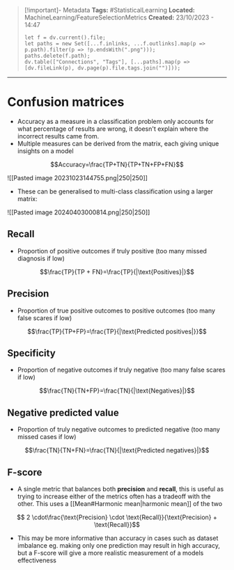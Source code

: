 > [!important]- Metadata
> **Tags:** #StatisticalLearning 
> **Located:** MachineLearning/FeatureSelectionMetrics
> **Created:** 23/10/2023 - 14:47
> ```dataviewjs
> let f = dv.current().file;
> let paths = new Set([...f.inlinks, ...f.outlinks].map(p => p.path).filter(p => !p.endsWith(".png")));
> paths.delete(f.path);
> dv.table(["Connections", "Tags"], [...paths].map(p => [dv.fileLink(p), dv.page(p).file.tags.join("")]));
> ```

___
# Confusion matrices
- Accuracy as a measure in a classification problem only accounts for what percentage of results are wrong, it doesn't explain where the incorrect results came from. 
- Multiple measures can be derived from the matrix, each giving unique insights on a model

$$Accuracy=\frac{TP+TN}{TP+TN+FP+FN}$$

![[Pasted image 20231023144755.png|250|250]]

- These can be generalised to multi-class classification using a larger matrix:

![[Pasted image 20240403000814.png|250|250]]
## Recall
- Proportion of positive outcomes if truly positive (too many missed diagnosis if low)

$$\frac{TP}{TP + FN}=\frac{TP}{|\text{Positives}|}$$

## Precision
- Proportion of true positive outcomes to positive outcomes (too many false scares if low)

$$\frac{TP}{TP+FP}=\frac{TP}{|\text{Predicted positives|}}$$

## Specificity
- Proportion of negative outcomes if truly negative (too many false scares if low)

$$\frac{TN}{TN+FP}=\frac{TN}{|\text{Negatives}|}$$

## Negative predicted value
- Proportion of truly negative outcomes to predicted negative (too many missed cases if low)

$$\frac{TN}{TN+FN}=\frac{TN}{|\text{Predicted negatives}|}$$

## F-score
- A single metric that balances both **precision** and **recall**, this is useful as trying to increase either of the metrics often has a tradeoff with the other.  This uses a [[Mean#Harmonic mean|harmonic mean]] of the two 

$$  2 \cdot\frac{\text{Precision} \cdot \text{Recall}}{\text{Precision} + \text{Recall}}$$
- This may be more informative than accuracy in cases such as dataset imbalance eg. making only one prediction may result in high accuracy, but a F-score will give a more realistic measurement of a models effectiveness
